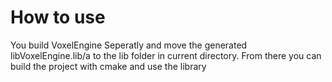 # How to use

You build VoxelEngine Seperatly and move the generated libVoxelEngine.lib/a to the lib folder in current directory.
From there you can build the project with cmake and use the library
